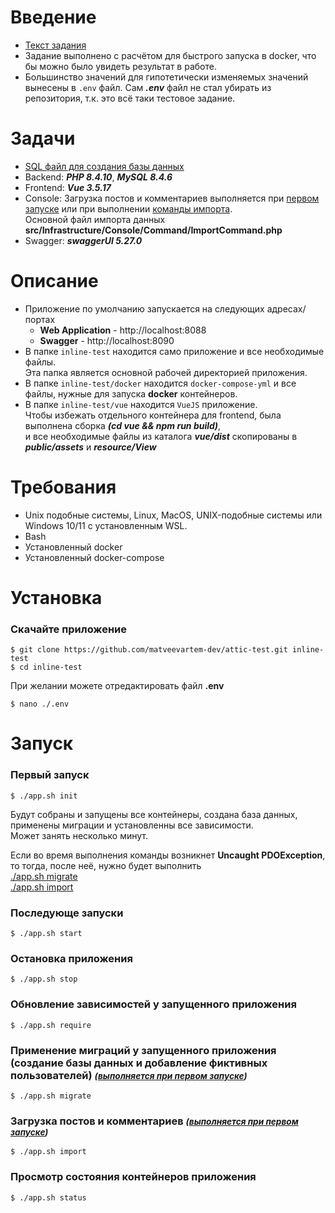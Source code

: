 # Введение  
- [Текст задания](task.txt)  
- Задание выполнено с расчётом для быстрого запуска в docker, что бы можно было увидеть результат в работе.  
- Большинство значений для гипотетически изменяемых значений вынесены в ``.env`` файл. Сам ***.env*** файл не стал убирать из репозитория, т.к. это всё таки тестовое задание.  

# Задачи

- [SQL файл для создания базы данных](sql_database_create_tables.sql)  
- Backend: ***PHP 8.4.10***, ***MySQL 8.4.6***  
- Frontend: ***Vue 3.5.17***  
- Console: Загрузка постов и комментариев выполняется при [первом запуске](#title1) или при выполнении [команды импорта](#title6).  
  Основной файл импорта данных ****src/Infrastructure/Console/Command/ImportCommand.php****
- Swagger: ***swaggerUI 5.27.0***

# Описание

- Приложение по умолчанию запускается на следующих адресах/портах  
  - **Web Application** - http://localhost:8088
  - **Swagger** - http://localhost:8090
- В папке ``inline-test`` находится само приложение и все необходимые файлы.  
Эта папка является основной рабочей директорией приложения.
- В папке ``inline-test/docker`` находится ``docker-compose-yml`` и все файлы, нужные для запуска **docker** контейнеров.
- В папке ``inline-test/vue`` находится ``VueJS`` приложение.  
  Чтобы избежать отдельного контейнера для frontend, была выполнена сборка ***(cd vue && npm run build)***,  
  и все необходимые файлы из каталога ***vue/dist*** скопированы в ***public/assets*** и ***resource/View***

# Требования
- Unix подобные системы, Linux, MacOS, UNIX-подобные системы или Windows 10/11 с установленным WSL.  
- Bash
- Установленный docker
- Установленный docker-compose

# Установка

### Скачайте приложение
```
$ git clone https://github.com/matveevartem-dev/attic-test.git inline-test
$ cd inline-test
```
При желании можете отредактировать файл **.env**
```
$ nano ./.env
```

# Запуск

### <a id="title1">Первый запуск</a>
  ```
  $ ./app.sh init
  ```

Будут собраны и запущены все контейнеры, создана база данных, применены миграции и установленны все зависимости.  
Может занять несколько минут.  

Если во время выполнения команды возникнет **Uncaught PDOException**, то тогда, после неё, нужно будет выполнить  
  [./app.sh migrate](#title5)  
  [./app.sh import](#title6)

### <a id="title2">Последующе запуски</a>
  ```
  $ ./app.sh start
  ```
### <a id="title3">Остановка приложения</a>
  ```
  $ ./app.sh stop
  ```
### <a id="title4">Обновление зависимостей у запущенного приложения</a>
  ```
  $ ./app.sh require
  ```
### <a id="title5">Применение миграций у запущенного приложения (создание базы данных и добавление фиктивных пользователей) <small>***([выполняется при первом запуске](#title1))***</small></a>
  ```
  $ ./app.sh migrate
  ```
### <a id="title6">Загрузка постов и комментариев <small>***([выполняется при первом запуске](#title1))***</small></a>
  ```
  $ ./app.sh import
  ```

### <a id="title7">Просмотр состояния контейнеров приложения</a>
  ```
  $ ./app.sh status
  ```
